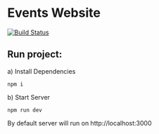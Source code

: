 # Events Website

[![Build Status](https://travis-ci.org/garciadiazjaime/website-events.svg)](https://travis-ci.org/garciadiazjaime/website-events)

## Run project:
a) Install Dependencies

`npm i`

b) Start Server

`npm run dev`

By default server will run on http://localhost:3000
